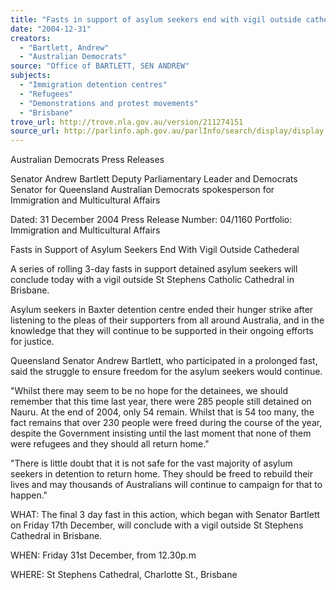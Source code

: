 ```yaml
---
title: "Fasts in support of asylum seekers end with vigil outside cathederal."
date: "2004-12-31"
creators:
  - "Bartlett, Andrew"
  - "Australian Democrats"
source: "Office of BARTLETT, SEN ANDREW"
subjects:
  - "Immigration detention centres"
  - "Refugees"
  - "Demonstrations and protest movements"
  - "Brisbane"
trove_url: http://trove.nla.gov.au/version/211274151
source_url: http://parlinfo.aph.gov.au/parlInfo/search/display/display.w3p;query=Id%3A%22media/pressrel/WRUE6%22
---
```


 Australian Democrats Press  Releases

 Senator Andrew Bartlett Deputy Parliamentary Leader and Democrats Senator  for Queensland Australian Democrats spokesperson for Immigration  and Multicultural Affairs

 Dated: 31 December 2004 Press Release Number: 04/1160 Portfolio: Immigration and Multicultural Affairs

 Fasts in Support of Asylum Seekers End With Vigil Outside Cathederal 

 A series of rolling 3-day fasts in support detained asylum seekers will conclude today with a vigil  outside St Stephens Catholic Cathedral in Brisbane.

 Asylum seekers in Baxter detention centre ended their hunger strike after listening to the pleas  of their supporters from all around Australia, and in the knowledge that they will continue to be  supported in their ongoing efforts for justice. 

 Queensland Senator Andrew Bartlett, who participated in a prolonged fast, said the struggle to  ensure freedom for the asylum seekers would continue.

 "Whilst there may seem to be no hope for the detainees, we should remember that this time last  year, there were 285 people still detained on Nauru. At the end of 2004, only 54 remain. Whilst  that is 54 too many, the fact remains that over 230 people were freed during the course of the  year, despite the Government insisting until the last moment that none of them were refugees  and they should all return home." 

 "There is little doubt that it is not safe for the vast majority of asylum seekers in detention to  return home. They should be freed to rebuild their lives and may thousands of Australians will  continue to campaign for that to happen." 

 WHAT: The final 3 day fast in this action, which began with Senator Bartlett on Friday 17th  December, will conclude with a vigil outside St Stephens Cathedral in Brisbane. 

 WHEN: Friday 31st December, from 12.30p.m

 WHERE: St Stephens Cathedral, Charlotte St., Brisbane

 


